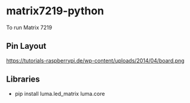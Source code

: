 # matrix7219-python
To run Matrix 7219

## Pin Layout
https://tutorials-raspberrypi.de/wp-content/uploads/2014/04/board.png

## Libraries
- pip install luma.led_matrix luma.core

